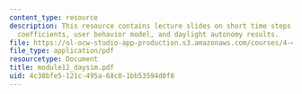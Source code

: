 ```yaml
---
content_type: resource
description: This resource contains lecture slides on short time steps dynamics, daylight
  coefficients, user behavior model, and daylight autonomy results.
file: https://ol-ocw-studio-app-production.s3.amazonaws.com/courses/4-493-natural-light-in-design-january-iap-2006/4c38bfe5121c495a68c01bb53594d0f8_module12_daysim.pdf
file_type: application/pdf
resourcetype: Document
title: module12_daysim.pdf
uid: 4c38bfe5-121c-495a-68c0-1bb53594d0f8
---
```

